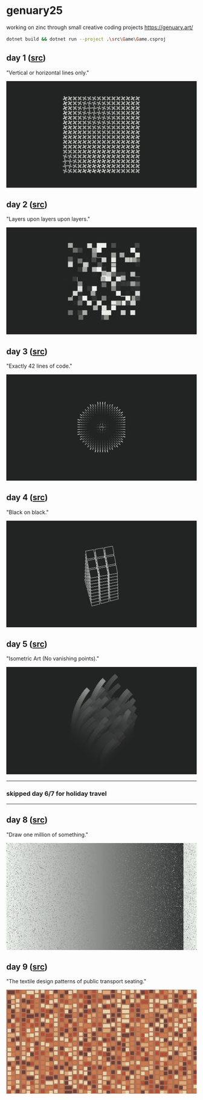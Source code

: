 # genuary25

working on zinc through small creative coding projects
https://genuary.art/

```bash
dotnet build && dotnet run --project .\src\Game\Game.csproj
```

## day 1 ([src](/src/Game/days/1/genuary1.cs))
"Vertical or horizontal lines only."

![](/src/Game/days/1/genuary1.png)

## day 2 ([src](/src/Game/days/2/genuary2.cs))
"Layers upon layers upon layers."

![](/src/Game/days/2/genuary2.png)

## day 3 ([src](/src/Game/days/3/genuary3.cs))
"Exactly 42 lines of code."

![](/src/Game/days/3/genuary3.png)

## day 4 ([src](/src/Game/days/4/genuary4.cs))
"Black on black."

![](/src/Game/days/4/genuary4.png)

## day 5 ([src](/src/Game/days/5/genuary5.cs))
"Isometric Art (No vanishing points)."

![](/src/Game/days/5/genuary5.png)

---  
### skipped day 6/7 for holiday travel
--- 

## day 8 ([src](/src/Game/days/8/genuary8.cs))
"Draw one million of something."

![](/src/Game/days/8/genuary8.png)

## day 9 ([src](/src/Game/days/9/genuary9.cs))
"The textile design patterns of public transport seating."

![](/src/Game/days/9/genuary9.png)
